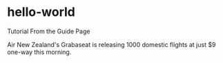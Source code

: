 # hello-world
Tutorial From the Guide Page



Air New Zealand's Grabaseat is releasing 1000 domestic flights at just $9 one-way this morning.

